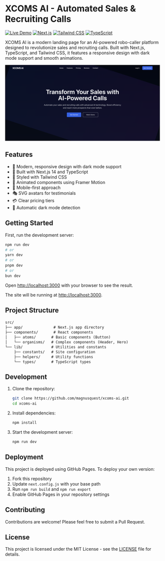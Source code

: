 # XCOMS AI - Automated Sales & Recruiting Calls

[![Live Demo](https://img.shields.io/badge/demo-live-green.svg)](https://magnusquest.github.io/xcoms-ai)
[![Next.js](https://img.shields.io/badge/next.js-14-black)](https://nextjs.org)
[![Tailwind CSS](https://img.shields.io/badge/tailwind-3.4-blue)](https://tailwindcss.com)
[![TypeScript](https://img.shields.io/badge/typescript-5.0-blue)](https://www.typescriptlang.org)

XCOMS AI is a modern landing page for an AI-powered robo-caller platform designed to revolutionize sales and recruiting calls. Built with Next.js, TypeScript, and Tailwind CSS, it features a responsive design with dark mode support and smooth animations.

![XCOMS AI Preview](/public/screenshots/xcoms-landing-page.png)

## Features

- 🎨 Modern, responsive design with dark mode support
- 🚀 Built with Next.js 14 and TypeScript
- 💅 Styled with Tailwind CSS
- 🔄 Animated components using Framer Motion
- 📱 Mobile-first approach
- 🎭 SVG avatars for testimonials
- 💳 Clear pricing tiers
- 🌙 Automatic dark mode detection

## Getting Started

First, run the development server:

```bash
npm run dev
# or
yarn dev
# or
pnpm dev
# or
bun dev
```

Open [http://localhost:3000](http://localhost:3000) with your browser to see the result.

The site will be running at [http://localhost:3000](http://localhost:3000).

## Project Structure

```
src/
├── app/              # Next.js app directory
├── components/       # React components
│   ├── atoms/       # Basic components (Button)
│   └── organisms/   # Complex components (Header, Hero)
└── lib/             # Utilities and constants
    ├── constants/   # Site configuration
    ├── helpers/     # Utility functions
    └── types/       # TypeScript types
```

## Development

1. Clone the repository:

   ```bash
   git clone https://github.com/magnusquest/xcoms-ai.git
   cd xcoms-ai
   ```

2. Install dependencies:

   ```bash
   npm install
   ```

3. Start the development server:
   ```bash
   npm run dev
   ```

## Deployment

This project is deployed using GitHub Pages. To deploy your own version:

1. Fork this repository
2. Update `next.config.js` with your base path
3. Run `npm run build` and `npm run export`
4. Enable GitHub Pages in your repository settings

## Contributing

Contributions are welcome! Please feel free to submit a Pull Request.

## License

This project is licensed under the MIT License - see the [LICENSE](LICENSE) file for details.
